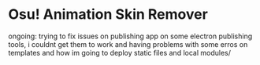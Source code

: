 # Osu! Animation Skin Remover
ongoing: trying to fix issues on publishing app on some electron publishing tools, i couldnt get them to work and having problems with some erros on templates and how im going to deploy static files and local modules/
